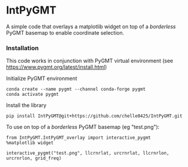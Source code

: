 # IntPyGMT
A simple code that overlays a matplotlib widget on top of a _borderless_ PyGMT basemap to enable coordinate selection.

### Installation
This code works in conjunction with PyGMT virtual environment (see https://www.pygmt.org/latest/install.html)

Initialize PyGMT environment
```
conda create --name pygmt --channel conda-forge pygmt
conda activate pygmt
```

Install the library
```
pip install IntPyGMT@git+https://github.com/chelle0425/IntPyGMT.git
```

To use on top of a _borderless_ PyGMT basemap (eg "test.png"):

```
from IntPyGMT.IntPyGMT_overlay import interactive_pygmt
%matplotlib widget

interactive_pygmt("test.png", llcrnrlat, urcrnrlat, llcrnrlon, urcrnrlon, grid_freq)
```
